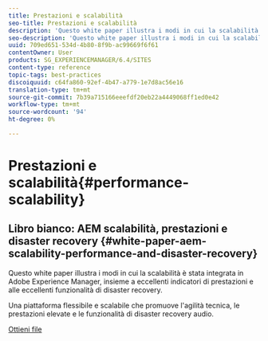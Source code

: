 ```yaml
---
title: Prestazioni e scalabilità
seo-title: Prestazioni e scalabilità
description: 'Questo white paper illustra i modi in cui la scalabilità è stata integrata in AEM, insieme agli indicatori di prestazioni e alle funzioni di disaster recovery.  '
seo-description: 'Questo white paper illustra i modi in cui la scalabilità è stata integrata in AEM, insieme agli indicatori di prestazioni e alle funzioni di disaster recovery.  '
uuid: 709ed651-534d-4b80-8f9b-ac99669f6f61
contentOwner: User
products: SG_EXPERIENCEMANAGER/6.4/SITES
content-type: reference
topic-tags: best-practices
discoiquuid: c64fa860-92ef-4b47-a779-1e7d8ac56e16
translation-type: tm+mt
source-git-commit: 7b39a715166eeefdf20eb22a4449068ff1ed0e42
workflow-type: tm+mt
source-wordcount: '94'
ht-degree: 0%

---
```



# Prestazioni e scalabilità{#performance-scalability}

## Libro bianco: AEM scalabilità, prestazioni e disaster recovery {#white-paper-aem-scalability-performance-and-disaster-recovery}

Questo white paper illustra i modi in cui la scalabilità è stata integrata in Adobe Experience Manager, insieme a eccellenti indicatori di prestazioni e alle eccellenti funzionalità di disaster recovery.

Una piattaforma flessibile e scalabile che promuove l&#39;agilità tecnica, le prestazioni elevate e le funzionalità di disaster recovery audio.

[Ottieni file](assets/aem_scalability_whitepaperfinal-06122015je.pdf)
